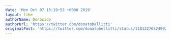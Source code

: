 ```yaml
---
date: 'Mon Oct 07 15:19:53 +0000 2019'
layout: like
authorName: Donácido
authorUrl: 'https://twitter.com/donatobellitti'
originalPost: 'https://twitter.com/donatobellitti/status/1181227652499283970'
---
```

